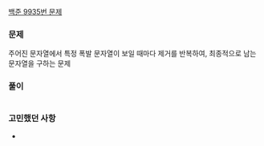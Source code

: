 [백준 9935번 문제](https://www.acmicpc.net/problem/9935)

### 문제
주어진 문자열에서 특정 폭발 문자열이 보일 때마다 제거를 반복하여, 최종적으로 남는 문자열을 구하는 문제

### 풀이
```

```

### 고민했던 사항
- 